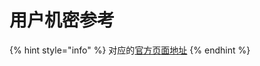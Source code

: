 # 用户机密参考

{% hint style="info" %}
对应的[官方页面地址](https://contributing.bitwarden.com/server/user-secrets/)
{% endhint %}

